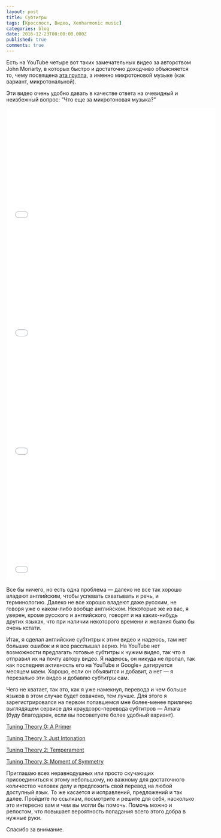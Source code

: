 ```yaml
---
layout: post
title: Субтитры
tags: [Кросспост, Видео, Xenharmonic music]
categories: blog
date: 2016-12-23T00:00:00.000Z
published: true
comments: true
---
```

Есть на YouTube четыре вот таких замечательных видео за авторством John Moriarty, в которых быстро и достаточно доходчиво объясняется то, чему посвящена [эта группа](https://vk.com/xenharmony), а именно микротоновой музыке (как вариант, микротональной).

Эти видео очень удобно давать в качестве ответа на очевидный и неизбежный вопрос: "Что еще за микротоновая музыка?"

<iframe width="560" height="315" src="//www.youtube.com/embed/DB2aHGW45fY" frameborder="0"> </iframe>

<iframe width="560" height="315" src="//www.youtube.com/embed/S7YRYm-trAs" frameborder="0"> </iframe>

<iframe width="560" height="315" src="//www.youtube.com/embed/ZoAuVgndmbU" frameborder="0"> </iframe>

<iframe width="560" height="315" src="//www.youtube.com/embed/KwOdsHc4h7s" frameborder="0"> </iframe>

Все бы ничего, но есть одна проблема — далеко не все так хорошо владеют английским, чтобы успевать схватывать и речь, и терминологию. Далеко не все хорошо владеют даже русским, не говоря уже о каком-либо вообще английском.
Некоторые же из вас, я уверен, кроме русского и английского, говорят и на каких-нибудь других языках, что при наличии некоторого времени и желания было бы очень кстати.

Итак, я сделал английские субтитры к этим видео и надеюсь, там нет больших ошибок и я все расслышал верно. На YouTube нет возможности предлагать готовые субтитры к чужим видео, так что я отправил их на почту автору видео. Я надеюсь, он никуда не пропал, так как последняя активность его на YouTube и Google+ датируется месяцем маем.
Хорошо, если он объявится и добавит, а нет — я перезалью эти видео и добавлю субтитры сам.

Чего не хватает, так это, как я уже намекнул, перевода и чем больше языков в этом случае будет охвачено, тем лучше.
Для этого я зарегистрировался на первом попавшемся мне более-менее прилично выглядящем сервисе для краудсорс-перевода субтитров — Amara (буду благодарен, если вы посоветуете более удобный вариант).

[Tuning Theory 0: A Primer](http://amara.org/ru/videos/0CppfQ2mXIWx/info/tuning-theory-0-a-primer-microtonal-theory/)

[Tuning Theory 1: Just Intonation](http://amara.org/ru/videos/Bn7RXzYNr3sD/info/tuning-theory-1-just-intonation-microtonal-theory/)

[Tuning Theory 2: Temperament](http://amara.org/ru/videos/9TkbYhvWhbiT/info/tuning-theory-2-temperament-microtonal-theory/)

[Tuning Theory 3: Moment of Symmetry](http://amara.org/ru/videos/4vzi4ooqivR7/info/tuning-theory-3-moment-of-symmetry-microtonal-theory/)

Приглашаю всех неравнодушных или просто скучающих присоединиться к этому небольшому, но важному для достаточного количество человек делу и предложить свой перевод на любой доступный язык.
То же касается и исправлений, предложений и так далее. Пройдите по ссылкам, посмотрите и решите для себя, насколько это интересно вам и чем вы могли бы помочь.
Помочь можно и репостом, что повышает вероятность попадания всего этого добра в нужные руки.

Спасибо за внимание.
